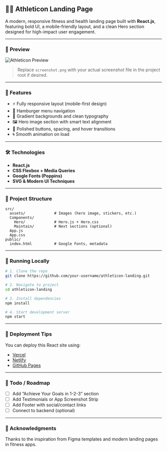 ## 🏋️‍♂️ **Athleticon Landing Page**

A modern, responsive fitness and health landing page built with **React.js**, featuring bold UI, a mobile-friendly layout, and a clean Hero section designed for high-impact user engagement.

---

### 📸 **Preview**

![Athleticon Preview](./screenshot.png)

> Replace `screenshot.png` with your actual screenshot file in the project root if desired.

---

### 🚀 Features

- ⚡️ Fully responsive layout (mobile-first design)
- 🍔 Hamburger menu navigation
- 🎨 Gradient backgrounds and clean typography
- 🖼️ Hero image section with smart text alignment
- 💅 Polished buttons, spacing, and hover transitions
- 🌀 Smooth animation on load

---

### 🛠️ Technologies

- **React.js**
- **CSS Flexbox + Media Queries**
- **Google Fonts (Poppins)**
- **SVG & Modern UI Techniques**

---

### 📁 Project Structure

```
src/
  assets/             # Images (hero image, stickers, etc.)
  Components/
    Hero/             # Hero.js + Hero.css
    Maintain/         # Next sections (optional)
  App.js
  App.css
public/
  index.html          # Google Fonts, metadata
```

---

### 🧪 Running Locally

```bash
# 1. Clone the repo
git clone https://github.com/your-username/athleticon-landing.git

# 2. Navigate to project
cd athleticon-landing

# 3. Install dependencies
npm install

# 4. Start development server
npm start
```

---

### 🔮 Deployment Tips

You can deploy this React site using:

- [Vercel](https://vercel.com/)
- [Netlify](https://netlify.com/)
- [GitHub Pages](https://create-react-app.dev/docs/deployment/)

---

### 📌 Todo / Roadmap

- [ ] Add “Achieve Your Goals in 1-2-3” section
- [ ] Add Testimonials or App Screenshot Strip
- [ ] Add Footer with social/contact links
- [ ] Connect to backend (optional)

---

### 🙌 Acknowledgments

Thanks to the inspiration from Figma templates and modern landing pages in fitness apps.
